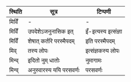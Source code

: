 | स्थिति | सूत्र | टिप्पणी |
| ----- | ------- | ------ |
| मिविँ | - | - |
| मिविँ | उपदेशेऽजनुनासिक इत् | इँ-इत्यस्य इत्संज्ञा |
| मिविँ | शेषात् कर्तरि परस्मैपदम् | इति परस्मैपदम् |
| मिव् | तस्य लोपः | इत्संज्ञकस्य लोपः |
| मिन्व् | इदितो नुम् धातोः | नुमागामः |
| मिन्व् | अनुस्वारस्य ययि परसवर्णः | परसवर्णः |

